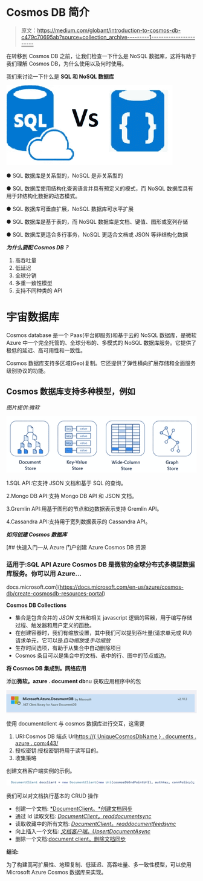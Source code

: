 # Cosmos DB 简介

> 原文：<https://medium.com/globant/introduction-to-cosmos-db-c479c70695ab?source=collection_archive---------1----------------------->

在转移到 Cosmos DB 之前，让我们检查一下什么是 NoSQL 数据库，这将有助于我们理解 Cosmos DB，为什么使用以及何时使用。

我们来讨论一下什么是 **SQL 和 NoSQL 数据库**

![](img/1abf2540c482b571cbff84c9c167cfb3.png)

● SQL 数据库是关系型的，NoSQL 是非关系型的

● SQL 数据库使用结构化查询语言并具有预定义的模式，而 NoSQL 数据库具有用于非结构化数据的动态模式。

● SQL 数据库可垂直扩展，NoSQL 数据库可水平扩展

● SQL 数据库是基于表的，而 NoSQL 数据库是文档、键值、图形或宽列存储

● SQL 数据库更适合多行事务，NoSQL 更适合文档或 JSON 等非结构化数据

***为什么要配 Cosmos DB？***

1.  高吞吐量
2.  低延迟
3.  全球分销
4.  多重一致性模型
5.  支持不同种类的 API

# 宇宙数据库

Cosmos database 是一个 Paas(平台即服务)和基于云的 NoSQL 数据库，是微软 Azure 中一个完全托管的、全球分布的、多模式的 NoSQL 数据库服务。它提供了极低的延迟、高可用性和一致性。

Cosmos 数据库支持多区域(Geo)复制。它还提供了弹性横向扩展存储和全面服务级别协议的功能。

## Cosmos 数据库支持多种模型，例如

*图片提供:微软*

![](img/6f2edb0ac31e9b25ecee4dd0d8902b6a.png)

1.SQL API:它支持 JSON 文档和基于 SQL 的查询。

2.Mongo DB API:支持 Mongo DB API 和 JSON 文档。

3.Gremlin API:用基于图形的节点和边数据表示支持 Gremlin API。

4.Cassandra API:支持用于宽列数据表示的 Cassandra API。

***如何创建 Cosmos 数据库***

[](https://docs.microsoft.com/en-us/azure/cosmos-db/create-cosmosdb-resources-portal) [## 快速入门—从 Azure 门户创建 Azure Cosmos DB 资源

### 适用于:SQL API Azure Cosmos DB 是微软的全球分布式多模型数据库服务。你可以用 Azure…

docs.microsoft.com](https://docs.microsoft.com/en-us/azure/cosmos-db/create-cosmosdb-resources-portal) 

**Cosmos DB Collections**

*   集合是包含合并的 *JSON* 文档和相关 javascript 逻辑的容器，用于编写存储过程、触发器和用户定义的函数。
*   在创建容器时，我们有缩放设置，其中我们可以提到吞吐量(请求单元或 RU)请求单元，它可以是*自动缩放*或*手动缩放*
*   生存时间选项，有助于从集合中自动删除项目
*   Cosmos 条目可以是集合中的文档、表中的行、图中的节点或边。

**将 Cosmos DB 集成到。网络应用**

添加**微软。azure . document db**nu 获取应用程序中的包

![](img/c9e510a8eec2493dfaf2ebf9c42119c8.png)

使用 documentclient 与 cosmos 数据库进行交互，这需要

1.  URI:Cosmos DB 端点 Url[https://{ UniqueCosmosDbName } . documents . azure . com:443/](https://{UniqueCosmosDbName}.documents.azure.com:443/)
2.  授权密钥:授权密钥将用于读写目的。
3.  收集策略

创建文档客户端实例的示例。

![](img/0c8aff68a4b258c997c250c55e4a91fc.png)

我们可以对文档执行基本的 CRUD 操作

*   创建一个文档: [*DocumentClient。*创建文档同步](https://docs.microsoft.com/en-us/dotnet/api/microsoft.azure.documents.client.documentclient.createdocumentasync)
*   通过 Id 读取文档: [*DocumentClient。readdocumentsync*](https://docs.microsoft.com/en-us/dotnet/api/microsoft.azure.documents.client.documentclient.readdocumentasync)
*   读取收藏中的所有文档: [*DocumentClient。readdocumentfeedsync*](https://docs.microsoft.com/en-us/dotnet/api/microsoft.azure.documents.client.documentclient.readdocumentfeedasync)
*   向上插入一个文档: [*文档客户端。UpsertDocumentAsync*](https://docs.microsoft.com/en-us/dotnet/api/microsoft.azure.documents.client.documentclient.upsertdocumentasync)
*   删除一个文档:[document client。删除文档同步](https://docs.microsoft.com/en-us/dotnet/api/microsoft.azure.documents.client.documentclient.deletedocumentasync)

**结论:**

为了构建高可扩展性、地理复制、低延迟、高吞吐量、多一致性模型，可以使用 Microsoft Azure Cosmos 数据库来实现。